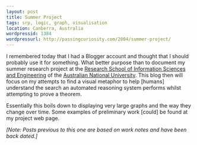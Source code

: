```yaml
--- 
layout: post
title: Summer Project
tags: srp, logic, graph, visualisation
location: Canberra, Australia
wordpressid: 1384
wordpressurl: http://passingcuriosity.com/2004/summer-project/
---
```


I remembered today that I had a Blogger account and thought that I should
probably use it for something. What better purpose than to document my summer
research project at the [Research School of Information Sciences and
Engineering][2] of the [Australian National University][3]. This blog then
will focus on my attempts to find a visual metaphor to help [humans]
understand the search an automated reasoning system performs whilst attempting
to prove a theorem.

[2]: http://rsise.anu.edu.au/
[3]: http://www.anu.edu.au/

Essentially this boils down to displaying very large graphs and the way they
change over time. Some examples of preliminary work [could] be found at my
project web page.

*[Note: Posts previous to this one are based on work notes and have been back
dated.]*

